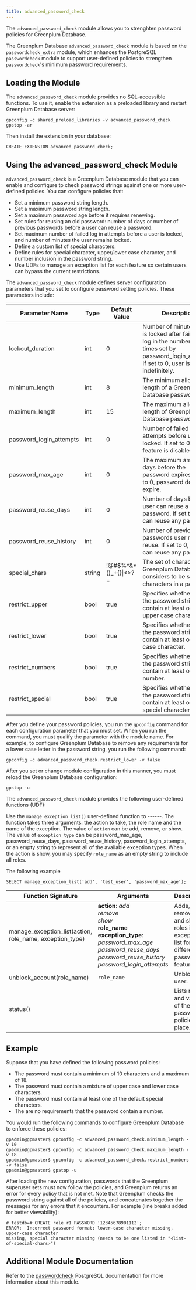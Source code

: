 ```yaml
---
title: advanced_password_check 
---
```


The `advanced_password_check` module allows you to strenghten password policies for Greenplum Database.

The Greenplum Database `advanced_password_check` module is based on the `passwordcheck_extra` module, which enhances the PostgreSQL `passwordcheck` module to support user-defined policies to strengthen `passwordcheck`'s minimum password requirements.

## <a id="topic_reg"></a>Loading the Module 

The `advanced_password_check` module provides no SQL-accessible functions. To use it, enable the extension as a preloaded library and restart Greenplum Database server:

```
gpconfig -c shared_preload_libraries -v advanced_password_check 
gpstop -ar 
```

Then install the extension in your database:

```
CREATE EXTENSION advanced_password_check;
```

## <a id="topic_using"></a>Using the advanced\_password\_check Module 

`advanced_password_check` is a Greenplum Database module that you can enable and configure to check password strings against one or more user-defined policies. You can configure policies that:

-   Set a minimum password string length.
-   Set a maximum password string length.
-   Set a maximum password age before it requires renewing.
-   Set rules for reusing an old password: number of days or number of previous passwords before a user can reuse a password.
-   Set maximum number of failed log in attempts before a user is locked, and number of minutes the user remains locked.
-   Define a custom list of special characters.
-   Define rules for special character, upper/lower case character, and number inclusion in the password string.
-   Use UDFs to manage an exception list for each feature so certain users can bypass the current restrictions.

The `advanced_password_check` module defines server configuration parameters that you set to configure password setting policies. These parameters include:

|Parameter Name|Type|Default Value|Description|
|--------------|----|-------------|-----------|
|lockout_duration|int|0|Number of minutes a user is locked after failing to log in the number of times set by password_login_attempts. If set to 0, user is locked indefinitely.|
|minimum\_length|int|8|The minimum allowable length of a Greenplum Database password.|
|maximum\_length|int|15|The maximum allowable length of Greenplum Database password.|
|password_login_attempts|int|0|Number of failed log in attempts before user is locked. If set to 0, this feature is disable.|
|password_max_age|int|0|The maximum amount of days before the password expires. If set to 0, password does not expire.|
|password_reuse_days|int|0|Number of days before a user can reuse a password. If set to 0, user can reuse any password.|
|password_reuse_history|int|0|Number of previous passwords user must not reuse. If set to 0, user can reuse any password.|
|special\_chars|string|!@\#$%^&\*\(\)\_+\{\}\|<\>?=|The set of characters that Greenplum Database considers to be special characters in a password.|
|restrict\_upper|bool|true|Specifies whether or not the password string must contain at least one upper case character.|
|restrict\_lower|bool|true|Specifies whether or not the password string must contain at least one lower case character.|
|restrict\_numbers|bool|true|Specifies whether or not the password string must contain at least one number.|
|restrict\_special|bool|true|Specifies whether or not the password string must contain at least one special character.|

After you define your password policies, you run the `gpconfig` command for each configuration parameter that you must set. When you run the command, you must qualify the parameter with the module name. For example, to configure Greenplum Database to remove any requirements for a lower case letter in the password string, you run the following command:

```
gpconfig -c advanced_password_check.restrict_lower -v false
```

After you set or change module configuration in this manner, you must reload the Greenplum Database configuration:

```
gpstop -u
```

The `advanced_password_check` module provides the following user-defined functions (UDF):

Use the `manage_exception_list()` user-defined function to ------. The function takes three arguments: the action to take, the role name and the name of the exception. The value of `action` can be add, remove, or show. The value of `exception_type` can be password_max_age, password_reuse_days, password_reuse_history, password_login_attempts, or an empty string to represent all of the available exception types. When the action is show, you may specify `role_name` as an empty string to include all roles.

The following example 

```
SELECT manage_exception_list('add', 'test_user', 'password_max_age');
```
 

|Function Signature|Arguments|Description|
|--------|----------|-----------|
|manage_exception_list(action, role_name, exception_type)|**action**: *add*<br>*remove*<br>*show* <br> **role_name** <br>**exception_type**: *password_max_age*<br>*password_reuse_days*<br>*password_reuse_history*<br>*password_login_attempts* |Adds, removes, and shows roles in the exception list for the different password features.|
|unblock_account(role_name)|`role_name`|Unblocks a user.|
|status()||Lists names and values of the password policies in place.|




## <a id="topic_example"></a>Example 

Suppose that you have defined the following password policies:

-   The password must contain a minimum of 10 characters and a maximum of 18.
-   The password must contain a mixture of upper case and lower case characters.
-   The password must contain at least one of the default special characters.
-   The are no requirements that the password contain a number.

You would run the following commands to configure Greenplum Database to enforce these policies:

```
gpadmin@gpmaster$ gpconfig -c advanced_password_check.minimum_length -v 10
gpadmin@gpmaster$ gpconfig -c advanced_password_check.maximum_length -v 18
gpadmin@gpmaster$ gpconfig -c advanced_password_check.restrict_numbers -v false
gpadmin@gpmaster$ gpstop -u
```

After loading the new configuration, passwords that the Greenplum superuser sets must now follow the policies, and Greenplum returns an error for every policy that is not met. Note that Greenplum checks the password string against all of the policies, and concatenates together the messages for any errors that it encounters. For example \(line breaks added for better viewability\):

```
# testdb=# CREATE role r1 PASSWORD '12345678901112';
ERROR:  Incorrect password format: lower-case character missing, upper-case character
missing, special character missing (needs to be one listed in "<list-of-special-chars>")
```

## <a id="topic_info"></a>Additional Module Documentation 

Refer to the [passwordcheck](https://www.postgresql.org/docs/9.4/passwordcheck.html) PostgreSQL documentation for more information about this module.

